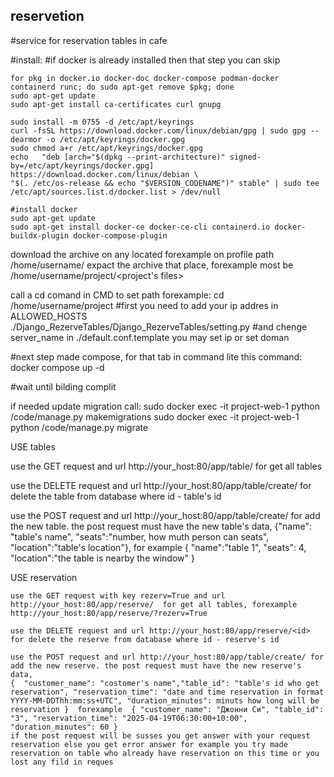 ## reservetion
#service for reservation tables in cafe


#install:
#if docker is already installed then that step you can skip


    for pkg in docker.io docker-doc docker-compose podman-docker containerd runc; do sudo apt-get remove $pkg; done
    sudo apt-get update
    sudo apt-get install ca-certificates curl gnupg

    sudo install -m 0755 -d /etc/apt/keyrings
    curl -fsSL https://download.docker.com/linux/debian/gpg | sudo gpg --dearmor -o /etc/apt/keyrings/docker.gpg
    sudo chmod a+r /etc/apt/keyrings/docker.gpg
    echo   "deb [arch="$(dpkg --print-architecture)" signed-by=/etc/apt/keyrings/docker.gpg] https://download.docker.com/linux/debian \
    "$(. /etc/os-release && echo "$VERSION_CODENAME")" stable" | sudo tee /etc/apt/sources.list.d/docker.list > /dev/null

    #install docker
    sudo apt-get update
    sudo apt-get install docker-ce docker-ce-cli containerd.io docker-buildx-plugin docker-compose-plugin

download the archive on any located forexample on profile path /home/username/
expact the archive that place, forexample most be /home/username/project/<project's files>
 
call a cd comand in CMD to set path
forexample:
  cd /home/username/project
#first you need to add your ip addres in ALLOWED_HOSTS ./Django_RezerveTables/Django_RezerveTables/setting.py 
#and chenge server_name in ./default.conf.template you may set ip or set doman 

#next step made compose, for that tab in command lite this command:
  docker compose up -d

#wait until bilding complit

if needed update migration call: sudo docker exec -it project-web-1 python /code/manage.py makemigrations
                                  sudo docker exec -it project-web-1 python /code/manage.py migrate 

USE tables

  use the GET request and url http://your_host:80/app/table/  for get all tables

  use the DELETE request and url http://your_host:80/app/table/create/<id> for delete the table from database where id - table's id

  use the POST request and url http://your_host:80/app/table/create/ for add the new table. the post request must have the new table's data, 
  {"name": "table's name", "seats":"number, how muth person can seats", "location":"table's location"}, for example { "name":"table 1", "seats": 4, "location":"the table is nearby the window" }

USE reservation

    use the GET request with key rezerv=True and url http://your_host:80/app/reserve/  for get all tables, forexample http://your_host:80/app/reserve/?rezerv=True

    use the DELETE request and url http://your_host:80/app/reserve/<id> for delete the reserve from database where id - reserve's id

    use the POST request and url http://your_host:80/app/table/create/ for add the new reserve. the post request must have the new reserve's data,
    {  "customer_name": "costomer's name","table_id": "table's id who get reservation", "reservation_time": "date and time reservation in format YYYY-MM-DDThh:mm:ss+UTC", "duration_minutes": minuts how long will be reservation }  forexample  { "customer_name": "Джонни Си", "table_id": "3", "reservation_time": "2025-04-19T06:30:00+10:00", "duration_minutes": 60 } 
    if the post request will be susses you get answer with your request reservation else you get error answer for example you try made reservation on table who already have reservation on this time or you lost any fild in reques 
    


  

    
